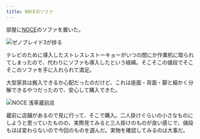 ```yaml
---
title: NOCEのソファ
---
```

部屋に[NOCE](https://www.noce.co.jp/)のソファを置いた。

![](https://lh3.googleusercontent.com/c3nG29yg1Cq6ZEoXG_gYAZlbuuhLCOi93oOFzq0wQEXgks7XYKN5oO26VL9RGSMx_mNDPIAlAnP-oyTuFYhrrr6-mpAaBi4OSO6f-5AnU-NYRYiVvEvr8yuO2qvITJCPf7FX6QkYJ50jnf2DpsDqzExopV6VJSadmnWkeQfkrI6dJdgKHhlzv0bbgthWIA "ゼノブレイド3が捗る")

テレビのために導入したストレスレストーキョーがいつの間にか作業机に取られてしまったので、代わりにソファも導入したという経緯。そこそこの値段でそこそこのソファを手に入れられて満足。

大型家具は搬入できるか心配だったのだけど、これは座面・背面・脚と細かく分解できるやつだったので、安心して購入できた。

![](https://lh4.googleusercontent.com/06Ofpu90N885CSRNSuYInmRMB16bBs7p05gsxprZrOsKPAm1_Q7e1UVJ2iNyMKQJC_7m4DFIhBmLBYo_0ktNGsfzJ0a_SWGsNTY1BvMGw_OjzZ6Rka7RsQ648t4fPze1XALp8l8DqMAKwagtoD4j8M3zKiGqKSC6u0dM4DhzsPqiPB-b3hx14r7mxUis0g "NOCE 浅草蔵前店")

蔵前に店舗があるので見に行って、そこで購入。二人掛けぐらいの小さなものにしようと思っていたものの、実際見てみると三人掛けのものが良い感じで、値段もほぼ変わらないので今回のものを選んだ。実物を確認してみるのは大事だ。
